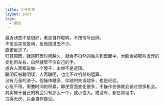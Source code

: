 ```yaml
---
title: 关于期货
layout: post
tags:
  - 期货
---
```


最近状态不是很好，老是自作聪明，不按信号出牌。  
不但没实现盈利，反而搭进去不少。  
应该反思了。  
归其原因，就是盯盘时间越久，就会不自然的融入到盘面中，大脑会被那些虚浮的变化所左右，自然就管不住自己的手。  
或许人家都说做一个傻子，未尝不是道理。  
聪明反被聪明误，人再聪明，也比不过机器的运算。  
没有万全的法子。但操作越多，伴随的失误越多，也是经验。  
心急不得，需要时间的积累，即使盘面变化很多，不操作仿佛就会错过很多机会。  
其实属于自己的机会只有那么一个，或小或大。或没有，都在常理中。  
贪得无厌，只会自作自受。  